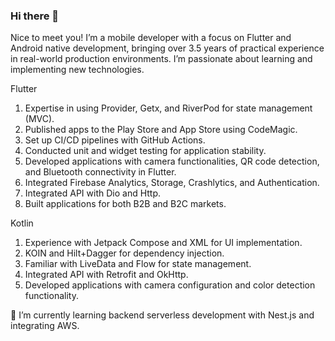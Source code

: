 ### Hi there 👋
Nice to meet you! I’m a mobile developer with a focus on Flutter and Android native development, bringing over 3.5 years of practical experience in real-world production environments. I’m passionate about learning and implementing new technologies.

Flutter
1. Expertise in using Provider, Getx, and RiverPod for state management (MVC).
2. Published apps to the Play Store and App Store using CodeMagic.
3. Set up CI/CD pipelines with GitHub Actions.
4. Conducted unit and widget testing for application stability.
5. Developed applications with camera functionalities, QR code detection, and Bluetooth connectivity in Flutter.
6. Integrated Firebase Analytics, Storage, Crashlytics, and Authentication.
7. Integrated API with Dio and Http.
8. Built applications for both B2B and B2C markets.

Kotlin
1. Experience with Jetpack Compose and XML for UI implementation.
2. KOIN and Hilt+Dagger for dependency injection.
3. Familiar with LiveData and Flow for state management.
4. Integrated API with Retrofit and OkHttp.
5. Developed applications with camera configuration and color detection functionality.

🌱 I’m currently learning backend serverless development with Nest.js and integrating AWS.
<!--
**wipu25/wipu25** is a ✨ _special_ ✨ repository because its `README.md` (this file) appears on your GitHub profile.

Here are some ideas to get you started:

- 🔭 I’m currently working on ...
- 🌱 I’m currently learning ...
- 👯 I’m looking to collaborate on ...
- 🤔 I’m looking for help with ...
- 💬 Ask me about ...
- 📫 How to reach me: ...
- 😄 Pronouns: ...
- ⚡ Fun fact: ...
-->
